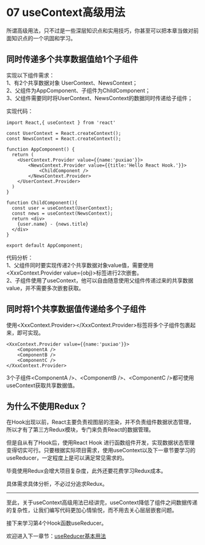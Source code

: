 # 07 useContext高级用法

所谓高级用法，只不过是一些深层知识点和实用技巧，你甚至可以把本章当做对前面知识点的一个巩固和学习。  

## 同时传递多个共享数据值给1个子组件

实现以下组件需求：  
1、有2个共享数据对象 UserContext、NewsContext；  
2、父组件为AppComponent、子组件为ChildComponent；  
3、父组件需要同时将UserContext、NewsContext的数据同时传递给子组件；  

实现代码：  

    import React,{ useContext } from 'react'

    const UserContext = React.createContext();
    const NewsContext = React.createContext();

    function AppComponent() {
      return (
        <UserContext.Provider value={{name:'puxiao'}}>
            <NewsContext.Provider value={{title:'Hello React Hook.'}}>
                <ChildComponent />
            </NewsContext.Provider>
        </UserContext.Provider>
      )
    }

    function ChildComponent(){
      const user = useContext(UserContext);
      const news = useContext(NewsContext);
      return <div>
        {user.name} - {news.title}
      </div>
    }

    export default AppComponent;

代码分析：  
1、父组件同时要实现传递2个共享数据对象value值，需要使用<XxxContext.Provider value={obj}>标签进行2次嵌套。  
2、子组件使用了useContext，他可以自由随意使用父组件传递过来的共享数据value，并不需要多次嵌套获取。  

## 同时将1个共享数据值传递给多个子组件
使用<XxxContext.Provider></XxxContext.Provider>标签将多个子组件包裹起来，即可实现。  

    <XxxContext.Provider value={{name:'puxiao'}}>
        <ComponentA />
        <ComponentB />
        <ComponentC />
    </XxxContext.Provider>

3个子组件<ComponentA /\>、<ComponentB /\>、<ComponentC /\>都可使用useContext获取共享数据值。  


## 为什么不使用Redux？
在Hook出现以前，React主要负责视图层的渲染，并不负责组件数据状态管理，所以才有了第三方Redux模块，专门来负责React的数据管理。  

但是自从有了Hook后，使用React Hook 进行函数组件开发，实现数据状态管理变得切实可行。只要根据实际项目需求，使用useContext以及下一章节要学习的useReducer，一定程度上是可以满足常见需求的。  

毕竟使用Redux会增大项目复杂度，此外还要花费学习Redux成本。  

具体需求具体分析，不必过分追求Redux。  


---

至此，关于useContext高级用法已经讲完，useContext降低了组件之间数据传递的复杂性，让我们编写代码更加心情愉悦，而不用去关心层层嵌套问题。

接下来学习第4个Hook函数useReducer。

欢迎进入下一章节：[useReducer基本用法](https://github.com/puxiao/react-hook-tutorial/blob/master/08%20useReducer%E5%9F%BA%E7%A1%80%E7%94%A8%E6%B3%95.md)  
